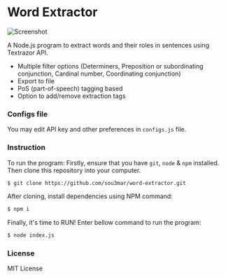 # Word Extractor

![Screenshot](https://i.imgur.com/VEHGQWs.png)

A Node.js program to extract words and their roles in sentences using Textrazor API.

  - Multiple filter options (Determiners, Preposition or subordinating conjunction, Cardinal number, Coordinating conjunction)
  - Export to file
  - PoS (part-of-speech) tagging based
  - Option to add/remove extraction tags

### Configs file
You may edit API key and other preferences in `configs.js` file.

### Instruction
To run the program:
Firstly, ensure that you have `git`, `node` & `npm` installed. Then clone this repository into your computer.
```sh
$ git clone https://github.com/sou3mar/word-extractor.git
```
After cloning, install dependencies using NPM command:
```sh
$ npm i
```
Finally, it's time to RUN! Enter bellow command to run the program:
```sh
$ node index.js
```
### License
MIT License